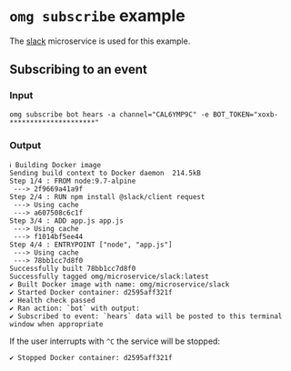 # `omg subscribe` example
The [slack](https://github.com/microservice/slack) microservice is used for this example.

## Subscribing to an event
### Input
```
omg subscribe bot hears -a channel="CAL6YMP9C" -e BOT_TOKEN="xoxb-*********************"
```

### Output
```
ℹ Building Docker image
Sending build context to Docker daemon  214.5kB
Step 1/4 : FROM node:9.7-alpine
 ---> 2f9669a41a9f
Step 2/4 : RUN npm install @slack/client request
 ---> Using cache
 ---> a607508c6c1f
Step 3/4 : ADD app.js app.js
 ---> Using cache
 ---> f1014bf5ee44
Step 4/4 : ENTRYPOINT ["node", "app.js"]
 ---> Using cache
 ---> 78bb1cc7d8f0
Successfully built 78bb1cc7d8f0
Successfully tagged omg/microservice/slack:latest
✔ Built Docker image with name: omg/microservice/slack
✔ Started Docker container: d2595aff321f
✔ Health check passed
✔ Ran action: `bot` with output:
✔ Subscribed to event: `hears` data will be posted to this terminal window when appropriate
```

If the user interrupts with `^C` the service will be stopped:
```
✔ Stopped Docker container: d2595aff321f
```
